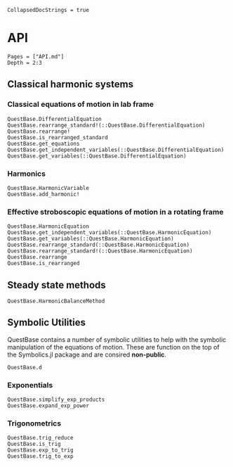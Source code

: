 ```@meta
CollapsedDocStrings = true
```

# API

```@contents
Pages = ["API.md"]
Depth = 2:3
```

## Classical harmonic systems

### Classical equations of motion in lab frame

```@docs
QuestBase.DifferentialEquation
QuestBase.rearrange_standard!(::QuestBase.DifferentialEquation)
QuestBase.rearrange!
QuestBase.is_rearranged_standard
QuestBase.get_equations
QuestBase.get_independent_variables(::QuestBase.DifferentialEquation)
QuestBase.get_variables(::QuestBase.DifferentialEquation)
```

### Harmonics

```@docs
QuestBase.HarmonicVariable
QuestBase.add_harmonic!
```

### Effective stroboscopic equations of motion in a rotating frame

```@docs
QuestBase.HarmonicEquation
QuestBase.get_independent_variables(::QuestBase.HarmonicEquation)
QuestBase.get_variables(::QuestBase.HarmonicEquation)
QuestBase.rearrange_standard(::QuestBase.HarmonicEquation)
QuestBase.rearrange_standard!(::QuestBase.HarmonicEquation)
QuestBase.rearrange
QuestBase.is_rearranged
```

## Steady state methods

```@docs
QuestBase.HarmonicBalanceMethod
```

## Symbolic Utilities

QuestBase contains a number of symbolic utilities to help with the symbolic manipulation of the equations of motion. These are function on the top of the Symbolics.jl package and are consired **non-public**.

```@docs
QuestBase.d
```

### Exponentials

```@docs
QuestBase.simplify_exp_products
QuestBase.expand_exp_power
```

### Trigonometrics

```@docs
QuestBase.trig_reduce
QuestBase.is_trig
QuestBase.exp_to_trig
QuestBase.trig_to_exp
```